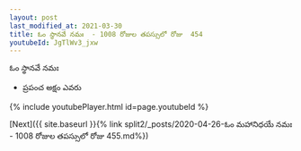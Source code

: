 ```yaml
---
layout: post
last_modified_at: 2021-03-30
title: ఓం స్థానవే నమః  - 1008 రోజుల తపస్సులో రోజు  454
youtubeId: JgTlWv3_jxw
---
```

 
 
 ఓం స్థానవే నమః  
 
 -  ప్రపంచ అక్షం ఎవరు 
 
  
 
  
 
 
 
 
 
 


{% include youtubePlayer.html id=page.youtubeId %}
 
[Next]({{ site.baseurl }}{% link  split2/_posts/2020-04-26-ఓం మహానిధయే నమః  - 1008 రోజుల తపస్సులో రోజు  455.md%})
 
